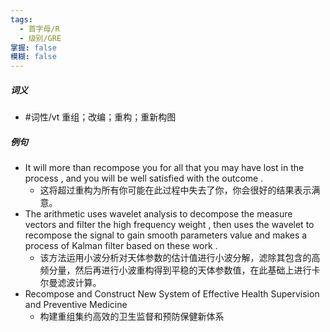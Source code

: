```yaml
---
tags:
  - 首字母/R
  - 级别/GRE
掌握: false
模糊: false
---
```

##### 词义
- #词性/vt  重组；改编；重构；重新构图
##### 例句
- It will more than recompose you for all that you may have lost in the process , and you will be well satisfied with the outcome .
	- 这将超过重构为所有你可能在此过程中失去了你，你会很好的结果表示满意。
- The arithmetic uses wavelet analysis to decompose the measure vectors and filter the high frequency weight , then uses the wavelet to recompose the signal to gain smooth parameters value and makes a process of Kalman filter based on these work .
	- 该方法运用小波分析对天体参数的估计值进行小波分解，滤除其包含的高频分量，然后再进行小波重构得到平稳的天体参数值，在此基础上进行卡尔曼滤波计算。
- Recompose and Construct New System of Effective Health Supervision and Preventive Medicine
	- 构建重组集约高效的卫生监督和预防保健新体系
